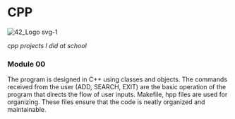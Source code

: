 # CPP  
![42_Logo svg-1](https://github.com/astrolil0/cpp/assets/113148482/812aba2a-0c89-4eb6-bd78-b4afd5064433)


*cpp projects I did at school*

### Module 00
The program is designed in C++ using classes and objects. The commands received from the user (ADD, SEARCH, EXIT) are the basic operation of the program that directs the flow of user inputs. Makefile, hpp files are used for organizing. These files ensure that the code is neatly organized and maintainable.
